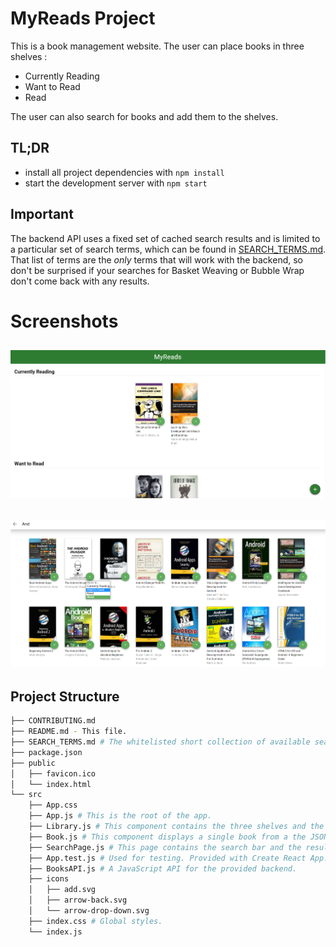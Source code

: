 # MyReads Project

This is a book management website.
The user can place books in three shelves : 
* Currently Reading
* Want to Read
* Read

The user can also search for books and add them to the shelves.

## TL;DR

* install all project dependencies with `npm install`
* start the development server with `npm start`

## Important
The backend API uses a fixed set of cached search results and is limited to a particular set of search terms, which can be found in [SEARCH_TERMS.md](SEARCH_TERMS.md). That list of terms are the _only_ terms that will work with the backend, so don't be surprised if your searches for Basket Weaving or Bubble Wrap don't come back with any results.

# Screenshots
![Main Page](https://github.com/Abdallah-Youssef/MyReads/blob/main/screenshots/main.png?raw=true)
------------------------------
![Search Page](https://github.com/Abdallah-Youssef/MyReads/blob/main/screenshots/search.png?raw=true)
------------------------------


## Project Structure
```bash
├── CONTRIBUTING.md
├── README.md - This file.
├── SEARCH_TERMS.md # The whitelisted short collection of available search terms for you to use with the app.
├── package.json 
├── public
│   ├── favicon.ico
│   └── index.html
└── src
    ├── App.css 
    ├── App.js # This is the root of the app.
    ├── Library.js # This component contains the three shelves and the search button
    ├── Book.js # This component displays a single book from a the JSON object retrieved from the API
    ├── SearchPage.js # This page contains the search bar and the results of a query
    ├── App.test.js # Used for testing. Provided with Create React App.
    ├── BooksAPI.js # A JavaScript API for the provided backend.
    ├── icons
    │   ├── add.svg
    │   ├── arrow-back.svg
    │   └── arrow-drop-down.svg
    ├── index.css # Global styles.
    └── index.js
    
```
